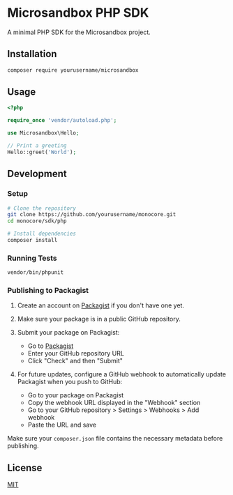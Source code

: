# Microsandbox PHP SDK

A minimal PHP SDK for the Microsandbox project.

## Installation

```bash
composer require yourusername/microsandbox
```

## Usage

```php
<?php

require_once 'vendor/autoload.php';

use Microsandbox\Hello;

// Print a greeting
Hello::greet('World');
```

## Development

### Setup

```bash
# Clone the repository
git clone https://github.com/yourusername/monocore.git
cd monocore/sdk/php

# Install dependencies
composer install
```

### Running Tests

```bash
vendor/bin/phpunit
```

### Publishing to Packagist

1. Create an account on [Packagist](https://packagist.org/) if you don't have one yet.

2. Make sure your package is in a public GitHub repository.

3. Submit your package on Packagist:

   - Go to [Packagist](https://packagist.org/packages/submit)
   - Enter your GitHub repository URL
   - Click "Check" and then "Submit"

4. For future updates, configure a GitHub webhook to automatically update Packagist when you push to GitHub:
   - Go to your package on Packagist
   - Copy the webhook URL displayed in the "Webhook" section
   - Go to your GitHub repository > Settings > Webhooks > Add webhook
   - Paste the URL and save

Make sure your `composer.json` file contains the necessary metadata before publishing.

## License

[MIT](LICENSE)
